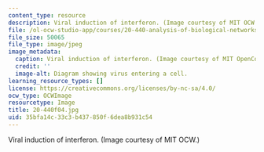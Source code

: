 ```yaml
---
content_type: resource
description: Viral induction of interferon. (Image courtesy of MIT OCW.)
file: /ol-ocw-studio-app/courses/20-440-analysis-of-biological-networks-be-440-fall-2004/35bfa14c33c3b437850f6dea8b931c54_20-440f04.jpg
file_size: 50065
file_type: image/jpeg
image_metadata:
  caption: Viral induction of interferon. (Image courtesy of MIT OpenCourseWare.)
  credit: ''
  image-alt: Diagram showing virus entering a cell.
learning_resource_types: []
license: https://creativecommons.org/licenses/by-nc-sa/4.0/
ocw_type: OCWImage
resourcetype: Image
title: 20-440f04.jpg
uid: 35bfa14c-33c3-b437-850f-6dea8b931c54
---
```

Viral induction of interferon. (Image courtesy of MIT OCW.)